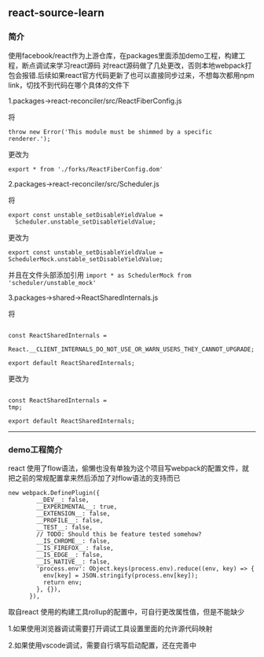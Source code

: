 ## react-source-learn

### 简介

使用facebook/react作为上游仓库，在packages里面添加demo工程，构建工程，断点调试来学习react源码
对react源码做了几处更改，否则本地webpack打包会报错.后续如果react官方代码更新了也可以直接同步过来，不想每次都用npm link，切找不到代码在哪个具体的文件下

1.packages->react-reconciler/src/ReactFiberConfig.js

将  
```
throw new Error('This module must be shimmed by a specific renderer.');
```

更改为  
```
export * from './forks/ReactFiberConfig.dom'
```

2.packages->react-reconciler/src/Scheduler.js

将 
```export const log = Scheduler.log;
export const unstable_setDisableYieldValue =
  Scheduler.unstable_setDisableYieldValue;
```
  
更改为 
```  export const log = SchedulerMock.log;
export const unstable_setDisableYieldValue =
SchedulerMock.unstable_setDisableYieldValue;
``` 

并且在文件头部添加引用  `import * as SchedulerMock from 'scheduler/unstable_mock'`

3.packages->shared->ReactSharedInternals.js

将 
```import * as React from 'react';

const ReactSharedInternals =
  React.__CLIENT_INTERNALS_DO_NOT_USE_OR_WARN_USERS_THEY_CANNOT_UPGRADE;

export default ReactSharedInternals;
```

更改为 
```import tmp from 'react/src/ReactSharedInternalsClient.js';

const ReactSharedInternals =
tmp;

export default ReactSharedInternals;
```

---
### demo工程简介
react 使用了flow语法，偷懒也没有单独为这个项目写webpack的配置文件，就把之前的常规配置拿来然后添加了对flow语法的支持而已
```
new webpack.DefinePlugin({
        __DEV__: false,
        __EXPERIMENTAL__: true,
        __EXTENSION__: false,
        __PROFILE__: false,
        __TEST__: false,
        // TODO: Should this be feature tested somehow?
        __IS_CHROME__: false,
        __IS_FIREFOX__: false,
        __IS_EDGE__: false,
        __IS_NATIVE__: false,
        'process.env': Object.keys(process.env).reduce((env, key) => {
          env[key] = JSON.stringify(process.env[key]);
          return env;
        }, {}),
      }),
```

取自react 使用的构建工具rollup的配置中，可自行更改属性值，但是不能缺少

1.如果使用浏览器调试需要打开调试工具设置里面的允许源代码映射

2.如果使用vscode调试，需要自行填写启动配置，还在完善中

